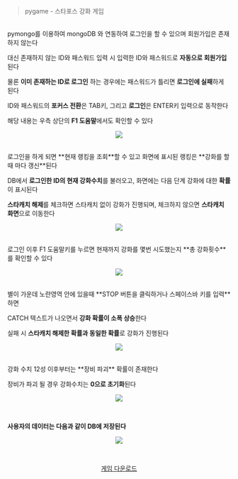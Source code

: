 > pygame - 스타포스 강화 게임
>   
>

<br>
pymongo를 이용하여 mongoDB 와 연동하여 로그인을 할 수 있으며 회원가입은 존재하지 않는다

대신 존재하지 않는 ID와 패스워드 입력 시 입력한 ID와 패스워드로 **자동으로 회원가입**된다

물론 **이미 존재하는 ID로 로그인** 하는 경우에는 패스워드가 틀리면 **로그인에 실패**하게 된다

ID와 패스워드의 **포커스 전환**은 TAB키, 그리고 **로그인**은 ENTER키 입력으로 동작한다

해당 내용는 우측 상단의 **F1 도움말**에서도 확인할 수 있다
<br>
<p align="center"><img src="https://blog.kakaocdn.net/dn/FWvSp/btrACMzY8jr/4TimyPYFtTtBWiA7OYg4uK/img.png"></p>
<br>
로그인을 하게 되면 **현재 랭킹을 조회**할 수 있고 화면에 표시된 랭킹은 **강화를 할 때 마다 갱신**된다

DB에서 **로그인한 ID의 현재 강화수치**를 불러오고, 화면에는 다음 단계 강화에 대한 **확률**이 표시된다

**스타캐치 해제**를 체크하면 스타캐치 없이 강화가 진행되며, 체크하지 않으면 **스타캐치 화면**으로 이동한다
<br>
<p align="center"><img src="https://blog.kakaocdn.net/dn/btn2pn/btrAFNKXlDq/acn8QVY0j7Q7LDsJPHFTik/img.png"></p>
<br>
로그인 이후 F1 도움말키를 누르면 현재까지 강화를 몇번 시도했는지 **총 강화횟수**를 확인할 수 있다
<br>
<p align="center"><img src="https://blog.kakaocdn.net/dn/cfDp3R/btrAAce4f5x/SKGH96CKkjept0p1uWDVLk/img.png"></p>
<br>
별이 가운데 노란영역 안에 있을때 **STOP 버튼을 클릭하거나 스페이스바 키를 입력**하면 

CATCH 텍스트가 나오면서 **강화 확률이 소폭 상승**한다

실패 시 **스타캐치 해제한 확률과 동일한 확률**로 강화가 진행된다
<br>
<p align="center"><img src="https://blog.kakaocdn.net/dn/ciC9mI/btrABJXsVSA/DlQXqQPp8Kxq47Ziq6xlQ1/img.png"></p>
<br>
강화 수치 12성 이후부터는 **장비 파괴** 확률이 존재한다

장비가 파괴 될 경우 강화수치는 **0으로 초기화**된다
<br>
<p align="center"><img src="https://blog.kakaocdn.net/dn/bn1eQp/btrADTrSMk3/vJzDw1z5kqPgkFGCzKzkdk/img.png"></p>
<br>

**사용자의 데이터는 다음과 같이 DB에 저장된다**
<br>
<p align="center"><img src="https://blog.kakaocdn.net/dn/8daqN/btrAFNKYJGl/QV3gsk48x23acgjpd1CmS0/img.png"></p>
<br>
<p align="center" style="text-align: center;" data-ke-size="size16"><a title="게임 다운로드" href="https://files.slack.com/files-pri/T039CS8AH0D-F03CYR3ECDQ/download/starforce_0.2.1.zip?origin_team=T039CS8AH0D" target="_blank" rel="noopener">게임 다운로드</a></p>
<p data-ke-size="size16">&nbsp;</p>
